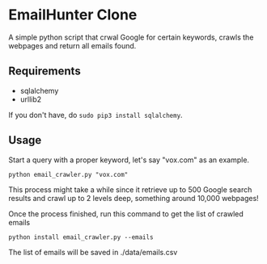EmailHunter Clone
=================

A simple python script that crwal Google for certain keywords, crawls the webpages and return all emails found.

Requirements
------------

- sqlalchemy
- urllib2

If you don't have, do `sudo pip3 install sqlalchemy`.


Usage
-----

Start a query with a proper keyword, let's say "vox.com" as an example.

	python email_crawler.py "vox.com"

This process might take a while since it retrieve up to 500 Google search results and crawl up to 2 levels deep, something around 10,000 webpages!

Once the process finished, run this command to get the list of crawled emails

	python install email_crawler.py --emails

The list of emails will be saved in ./data/emails.csv